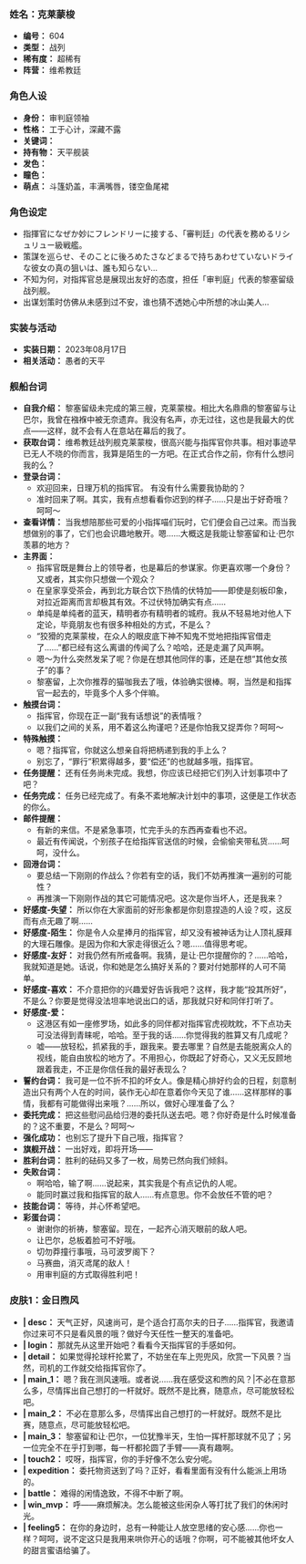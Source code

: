 ### 姓名：克莱蒙梭
* **编号：** 604
* **类型：** 战列
* **稀有度：** 超稀有
* **阵营：** 维希教廷


### 角色人设
* **身份：** 审判庭领袖
* **性格：** 工于心计，深藏不露
* **关键词：** 
* **持有物：** 天平舰装
* **发色：** 
* **瞳色：** 
* **萌点：** 斗篷奶盖，丰满嘴唇，镂空鱼尾裙


### 角色设定
* 指揮官になぜか妙にフレンドリーに接する、「審判廷」の代表を務めるリシュリュー級戦艦。
* 策謀を巡らせ、そのことに後ろめたさなどまるで持ちあわせていないドライな彼女の真の狙いは、誰も知らない…
* 不知为何，对指挥官总是展现出友好的态度，担任「审判庭」代表的黎塞留级战列舰。
* 出谋划策时仿佛从未感到过不安，谁也猜不透她心中所想的冰山美人…


### 实装与活动
* **实装日期：** 2023年08月17日
* **相关活动：** 愚者的天平


### 舰船台词
* **自我介绍：** 黎塞留级未完成的第三艘，克莱蒙梭。相比大名鼎鼎的黎塞留与让巴尔，我曾在襁褓中被无奈遗弃。我没有名声，亦无过往，这也是我最大的优点——这样，就不会有人在意站在幕后的我了。
* **获取台词：** 维希教廷战列舰克莱蒙梭，很高兴能与指挥官你共事。相对事迹早已无人不晓的你而言，我算是陌生的一方吧。在正式合作之前，你有什么想问我的么？
* **登录台词：**
  * 欢迎回来，日理万机的指挥官。 有没有什么需要我协助的？
  * 准时回来了啊。其实，我有点想看看你迟到的样子……只是出于好奇哦？呵呵～
* **查看详情：** 当我想陪那些可爱的小指挥喵们玩时，它们便会自己过来。而当我想做别的事了，它们也会识趣地散开。嗯……大概这是我能让黎塞留和让·巴尔羡慕的地方？
* **主界面：**
  * 指挥官既是舞台上的领导者，也是幕后的参谋家。你更喜欢哪一个身份？又或者，其实你只想做一个观众？
  * 在皇家享受茶会，再到北方联合饮下热情的伏特加——即使是刻板印象，对拉近距离而言却极其有效。不过伏特加确实有点……
  * 单纯是单纯者的蓝天，精明者亦有精明者的城府。我从不轻易地对他人下定论，毕竟朋友也有很多种相处的方式，不是么？
  * “狡猾的克莱蒙梭，在众人的眼皮底下神不知鬼不觉地把指挥官借走了……”都已经有这么离谱的传闻了么？哈哈，还是走漏了风声啊。
  * 嗯～为什么突然发呆了呢？你是在想其他同伴的事，还是在想“其他女孩子”的事？
  * 黎塞留，上次你推荐的猫咖我去了哦，体验确实很棒。啊，当然是和指挥官一起去的，毕竟多个人多个伴嘛。
* **触摸台词：**
  * 指挥官，你现在正一副“我有话想说”的表情哦？
  * 以我们之间的关系，用不着这么拘谨吧？还是你怕我又捉弄你？呵呵～
* **特殊触摸：**
  * 嗯？指挥官，你就这么想亲自将把柄递到我的手上么？
  * 别忘了，“罪行”积累得越多，要“偿还”的也就越多哦，指挥官。
* **任务提醒：** 还有任务尚未完成。我想，你应该已经把它们列入计划事项中了吧？
* **任务完成：** 任务已经完成了。有条不紊地解决计划中的事项，这便是工作状态的你么。
* **邮件提醒：**
  * 有新的来信。不是紧急事项，忙完手头的东西再查看也不迟。
  * 最近有传闻说，个别孩子在给指挥官送信的时候，会偷偷夹带私货……呵呵，没什么。
* **回港台词：**
  * 要总结一下刚刚的作战么？你若有空的话，我们不妨再推演一遍别的可能性？
  * 再推演一下刚刚作战的其它可能情况吧。这次是你当坏人，还是我来？
* **好感度-失望：** 所以你在大家面前的好形象都是你刻意捏造的人设？哎，这反而有点无趣了啊……
* **好感度-陌生：** 你是令人众星捧月的指挥官，却又没有被神话为让人顶礼膜拜的大理石雕像。是因为你和大家走得很近么？嗯……值得思考呢。
* **好感度-友好：** 对我仍然有所戒备啊。我猜，是让·巴尔提醒你的？……哈哈，我就知道是她。话说，你和她是怎么搞好关系的？要对付她那样的人可不简单。
* **好感度-喜欢：** 不介意把你的兴趣爱好告诉我吧？这样，我才能“投其所好”，不是么？你要是觉得没法坦率地说出口的话，那我就只好和同伴打听了。
* **好感度-爱：**
  * 这港区有如一座修罗场，如此多的同伴都对指挥官虎视眈眈，不下点功夫可没法得到青睐呢，哈哈。至于我的话……你觉得我的胜算又有几成呢？
  * 嘘——放轻松，抓紧我的手，跟我来。要去哪里？自然是去能脱离众人的视线，能自由放松的地方了。不用担心，你既起了好奇心，又义无反顾地跟着我走，不正是你信任我的最好表现么？
* **誓约台词：** 我可是一位不折不扣的坏女人。像是精心排好约会的日程，刻意制造出只有两个人在的时间，装作无心却在意着你今天见了谁……这样那样的事情，我都有可能做得出来哦？……所以，做好心理准备了么？
* **委托完成：** 把这些慰问品给归港的委托队送去吧。嗯？你好奇是什么时候准备的？这不重要，不是么？呵呵～
* **强化成功：** 也别忘了提升下自己哦，指挥官？
* **旗舰开战：** 一出好戏，即将开场——
* **胜利台词：** 胜利的砝码又多了一枚，局势已然向我们倾斜。
* **失败台词：**
  * 啊哈哈，输了啊……说起来，其实我是个有点记仇的人呢。
  * 能同时赢过我和指挥官的敌人……有点意思。你不会放任不管的吧？
* **技能台词：** 等待，并心怀希望吧。
* **彩蛋台词：**
  * 谢谢你的祈祷，黎塞留。现在，一起齐心消灭眼前的敌人吧。
  * 让巴尔，总板着脸可不好哦。
  * 切勿莽撞行事哦，马可波罗阁下？
  * 马赛曲，消灭鸢尾的敌人！
  * 用审判庭的方式取得胜利吧！


### 皮肤1：金日煦风
* **| desc：** 天气正好，风速尚可，是个适合打高尔夫的日子……指挥官，我邀请你过来可不只是看风景的哦？做好今天任性一整天的准备吧。
* **| login：** 那就先从这里开始吧？看看今天指挥官的手感如何。
* **| detail：** 如果觉得抡球杆抡累了，不妨坐在车上兜兜风，欣赏一下风景？当然，司机的工作就交给指挥官你了。
* **| main_1：** 嗯？我在测风速哦。或者说……我在感受这和煦的风？|不必在意那么多，尽情挥出自己想打的一杆就好。既然不是比赛，随意点，尽可能放轻松吧。
* **| main_2：** 不必在意那么多，尽情挥出自己想打的一杆就好。既然不是比赛，随意点，尽可能放轻松吧。
* **| main_3：** 黎塞留和让·巴尔，一位犹豫半天，生怕一挥杆那球就不见了；另一位完全不在乎打到哪，每一杆都抡圆了手臂——真有趣啊。
* **| touch2：** 哎呀，指挥官，你的手好像不怎么安分呢。
* **| expedition：** 委托物资送到了吗？正好，看看里面有没有什么能派上用场的。
* **| battle：** 难得的闲情逸致，不得不中断了啊。
* **| win_mvp：** 呼——麻烦解决。怎么能被这些闲杂人等打扰了我们的休闲时光。
* **| feeling5：** 在你的身边时，总有一种能让人放空思绪的安心感……你也一样？呵呵，说不定这只是我用来哄你开心的话哦？你啊，可不能被其他坏女人的甜言蜜语给骗了。
